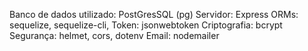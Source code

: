Banco de dados utilizado: PostGresSQL (pg)
Servidor: Express
ORMs: sequelize, sequelize-cli,
Token: jsonwebtoken
Criptografia: bcrypt
Segurança: helmet, cors, dotenv
Email: nodemailer